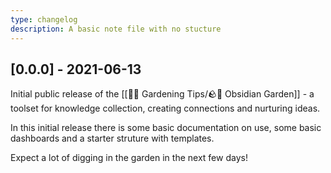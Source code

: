 ```yaml
---
type: changelog
description: A basic note file with no stucture
---
```


## [0.0.0] - 2021-06-13

Initial public release of the [[👩‍🌾 Gardening Tips/🪨🌱 Obsidian Garden]] - a toolset for knowledge collection, creating connections and nurturing ideas.

In this initial release there is some basic documentation on use, some basic dashboards and a starter struture with templates.

Expect a lot of digging in the garden in the next few days!